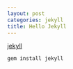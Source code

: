 ```yaml
---
layout: post
categories: jekyll
title: Hello Jekyll
---
```


[jekyll](http://wiki.github.com/mojombo/jekyll)

`gem install jekyll`
